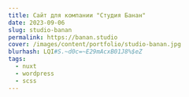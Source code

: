 ```yaml
---
title: Сайт для компании "Студия Банан"
date: 2023-09-06
slug: studio-banan
permalink: https://banan.studio
cover: /images/content/portfolio/studio-banan.jpg
blurhash: LQI#S.~d0c=~E29mAcxB01J8%$eZ
tags:
  - nuxt
  - wordpress
  - scss
---
```

